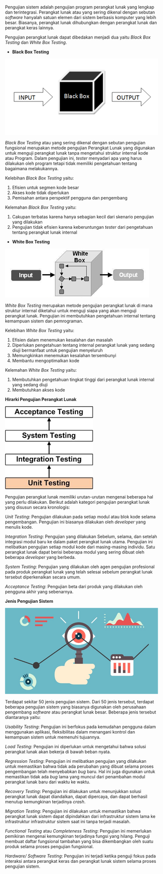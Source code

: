 Pengujian sistem adalah pengujian program perangkat lunak yang lengkap dan terintegrasi. Perangkat lunak atau yang sering dikenal dengan sebutan _software_ hanyalah satuan elemen dari sistem berbasis komputer yang lebih besar. Biasanya, perangkat lunak dihubungkan dengan perangkat lunak dan perangkat keras lainnya.

Pengujian perangkat lunak dapat dibedakan menjadi dua yaitu _Black Box Testing_ dan _White Box Testing_.

- **Black Box Testing**

 ![sample_01](_static/sample_01.png/?sanitize=true)

_Black Box Testing_ atau yang sering dikenal dengan sebutan pengujian fungsional merupakan metode pengujian Perangkat Lunak yang digunakan untuk menguji perangkat lunak tanpa mengetahui struktur internal kode atau Program. Dalam pengujian ini, _tester_ menyadari apa yang harus dilakukan oleh program tetapi tidak memiliki pengetahuan tentang bagaimana melakukannya.

Kelebihan _Black Box Testing_ yaitu:

1. Efisien untuk segmen kode besar
2. Akses kode tidak diperlukan
3. Pemisahan antara perspektif pengguna dan pengembang

Kelemahan _Black Box Testing_ yaitu:

1. Cakupan terbatas karena hanya sebagian kecil dari skenario pengujian yang dilakukan
2. Pengujian tidak efisien karena keberuntungan _tester_ dari pengetahuan tentang perangkat lunak internal

- **White Box Testing**

 ![sample_02](_static/sample_02.png/?sanitize=true)

_White Box Testing_ merupakan metode pengujian perangkat lunak di mana struktur internal diketahui untuk menguji siapa yang akan menguji perangkat lunak. Pengujian ini membutuhkan pengetahuan internal tentang kemampuan sistem dan pemrograman.

Kelebihan _White Box Testing_ yaitu:

1. Efisien dalam menemukan kesalahan dan masalah
2. Diperlukan pengetahuan tentang internal perangkat lunak yang sedang diuji bermanfaat untuk pengujian menyeluruh
3. Memungkinkan menemukan kesalahan tersembunyi
4. Membantu mengoptimalkan kode

Kelemahan _White Box Testing_ yaitu:

1. Membutuhkan pengetahuan tingkat tinggi dari perangkat lunak internal yang sedang diuji
2. Membutuhkan akses kode

**Hirarki Pengujian Perangkat Lunak**

 ![sample_03](_static/sample_03.png/?sanitize=true)

Pengujian perangkat lunak memiliki urutan-urutan mengenai beberapa hal yang perlu dilakukan. Berikut adalah kategori pengujian perangkat lunak yang disusun secara kronologis:

_Unit Testing_: Pengujian dilakukan pada setiap modul atau blok kode selama pengembangan. Pengujian ini biasanya dilakukan oleh _developer_ yang menulis kode.

_Integration Testing_: Pengujian yang dilakukan Sebelum, selama, dan setelah integrasi modul baru ke dalam paket perangkat lunak utama. Pengujian ini melibatkan pengujian setiap modul kode dari masing-masing individu. Satu perangkat lunak dapat berisi beberapa modul yang sering dibuat oleh beberapa _developer_ yang berbeda.

_System Testing_: Pengujian yang dilakukan oleh agen pengujian profesional pada produk perangkat lunak yang telah selesai sebelum perangkat lunak tersebut diperkenalkan secara umum.

_Acceptance Testing_: Pengujian beta dari produk yang dilakukan oleh pengguna akhir yang sebenarnya.

**Jenis Pengujian Sistem**

 ![sample_04](_static/sample_04.png/?sanitize=true)

Terdapat sekitar 50 jenis pengujian sistem. Dari 50 jenis tersebut, terdapat beberapa pengujian sistem yang biasanya digunakan oleh perusahaan pengembang _software_ atau perangkat lunak besar. Beberapa jenis tersebut diantaranya yaitu:

_Usability Testing_: Pengujian ini berfokus pada kemudahan pengguna dalam menggunakan aplikasi, fleksibilitas dalam menangani kontrol dan kemampuan sistem untuk memenuhi tujuannya.

_Load Testing_: Pengujian ini diperlukan untuk mengetahui bahwa solusi perangkat lunak akan bekerja di bawah beban nyata.

_Regression Testing_: Pengujian ini melibatkan pengujian yang dilakukan untuk memastikan bahwa tidak ada perubahan yang dibuat selama proses pengembangan telah menyebabkan _bug_ baru. Hal ini juga digunakan untuk memastikan tidak ada _bug_ lama yang muncul dari penambahan modul perangkat lunak baru dari waktu ke waktu.

_Recovery Testing_: Pengujian ini dilakukan untuk menunjukkan solusi perangkat lunak dapat diandalkan, dapat dipercaya, dan dapat berhasil menutup kemungkinan terjadinya _crash_.

_Migration Testing_: Pengujian ini dilakukan untuk memastikan bahwa perangkat lunak sistem dapat dipindahkan dari infrastruktur sistem lama ke infrastruktur infrastruktur sistem saat ini tanpa terjadi masalah.

_Functional Testing_ atau _Completeness Testing_: Pengujian ini memerlukan pemikiran mengenai kemungkinan terjadinya fungsi yang hilang. Penguji membuat daftar fungsional tambahan yang bisa dikembangkan oleh suatu produk selama proses pengujian fungsional.

_Hardware/ Software Testing_: Pengujian ini terjadi ketika penguji fokus pada interaksi antara perangkat keras dan perangkat lunak sistem selama proses pengujian sistem.